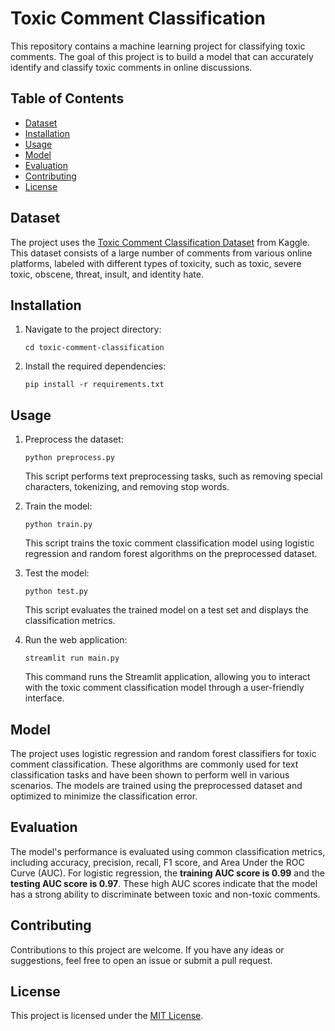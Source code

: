 # Toxic Comment Classification

This repository contains a machine learning project for classifying toxic comments. The goal of this project is to build a model that can accurately identify and classify toxic comments in online discussions.

## Table of Contents
- [Dataset](#dataset)
- [Installation](#installation)
- [Usage](#usage)
- [Model](#model)
- [Evaluation](#evaluation)
- [Contributing](#contributing)
- [License](#license)

## Dataset
The project uses the [Toxic Comment Classification Dataset](https://www.kaggle.com/c/jigsaw-toxic-comment-classification-challenge) from Kaggle. This dataset consists of a large number of comments from various online platforms, labeled with different types of toxicity, such as toxic, severe toxic, obscene, threat, insult, and identity hate.

## Installation

1. Navigate to the project directory:
   ```
   cd toxic-comment-classification
   ```
2. Install the required dependencies:
   ```
   pip install -r requirements.txt
   ```

## Usage
1. Preprocess the dataset:
   ```
   python preprocess.py
   ```
   This script performs text preprocessing tasks, such as removing special characters, tokenizing, and removing stop words.

2. Train the model:
   ```
   python train.py
   ```
   This script trains the toxic comment classification model using logistic regression and random forest algorithms on the preprocessed dataset.

3. Test the model:
   ```
   python test.py
   ```
   This script evaluates the trained model on a test set and displays the classification metrics.

4. Run the web application:
   ```
   streamlit run main.py
   ```
   This command runs the Streamlit application, allowing you to interact with the toxic comment classification model through a user-friendly interface.

## Model
The project uses logistic regression and random forest classifiers for toxic comment classification. These algorithms are commonly used for text classification tasks and have been shown to perform well in various scenarios. The models are trained using the preprocessed dataset and optimized to minimize the classification error.

## Evaluation
The model's performance is evaluated using common classification metrics, including accuracy, precision, recall, F1 score, and Area Under the ROC Curve (AUC). For logistic regression, the **training AUC score is 0.99** and the **testing AUC score is 0.97**. These high AUC scores indicate that the model has a strong ability to discriminate between toxic and non-toxic comments.

## Contributing
Contributions to this project are welcome. If you have any ideas or suggestions, feel free to open an issue or submit a pull request.

## License
This project is licensed under the [MIT License](LICENSE).
